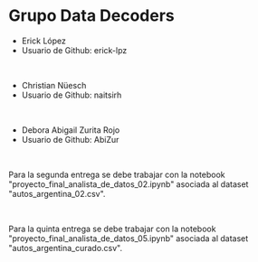 # Grupo Data Decoders


- Erick López
- Usuario de Github: erick-lpz

<br>

- Christian Nüesch
- Usuario de Github: naitsirh

<br>

- Debora Abigail Zurita Rojo
- Usuario de Github: AbiZur

<br>

Para la segunda entrega se debe trabajar con la notebook "proyecto_final_analista_de_datos_02.ipynb" asociada al dataset "autos_argentina_02.csv".

<br>

Para la quinta entrega se debe trabajar con la notebook "proyecto_final_analista_de_datos_05.ipynb" asociada al dataset "autos_argentina_curado.csv".
